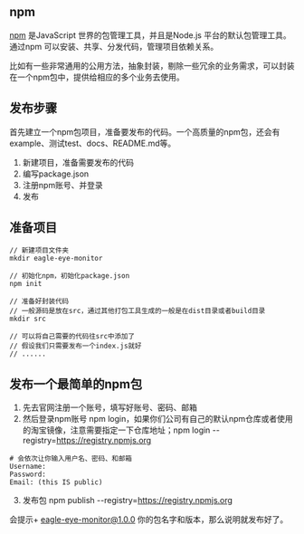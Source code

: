 ## npm

[npm](https://www.npmjs.com/) 是JavaScript 世界的包管理工具，并且是Node.js 平台的默认包管理工具。通过npm 可以安装、共享、分发代码，管理项目依赖关系。

比如有一些非常通用的公用方法，抽象封装，剔除一些冗余的业务需求，可以封装在一个npm包中，提供给相应的多个业务去使用。

## 发布步骤

首先建立一个npm包项目，准备要发布的代码。一个高质量的npm包，还会有example、测试test、docs、README.md等。

1. 新建项目，准备需要发布的代码
2. 编写package.json
3. 注册npm账号、并登录
4. 发布

## 准备项目

```
// 新建项目文件夹
mkdir eagle-eye-monitor
 
// 初始化npm，初始化package.json
npm init
 
// 准备好封装代码
// 一般源码是放在src，通过其他打包工具生成的一般是在dist目录或者build目录
mkdir src
 
// 可以将自己需要的代码往src中添加了
// 假设我们只需要发布一个index.js就好
// ......
```

## 发布一个最简单的npm包

1. 先去官网注册一个账号，填写好账号、密码、邮箱
2. 然后登录npm账号 npm login，如果你们公司有自己的默认npm仓库或者使用的淘宝镜像，注意需要指定一下仓库地址；npm login --registry=https://registry.npmjs.org

```
# 会依次让你输入用户名、密码、和邮箱
Username:  
Password:
Email: (this IS public) 
```

3. 发布包 npm publish --registry=https://registry.npmjs.org

会提示+ eagle-eye-monitor@1.0.0 你的包名字和版本，那么说明就发布好了。
